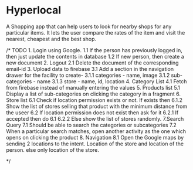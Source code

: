 # Hyperlocal

A Shopping app that can help users to look for nearby shops for any particular items.
It lets the user compare the rates of the item and visit the nearest, cheapest and the best shop. 

/*
    TODO
    1. Login using Google.
        1.1 If the person has previously logged in, then just update the contents in database
        1.2 If new person, then create a new document
    2. Logout
        2.1 Delete the document of the corresponding email-id
    3. Upload data to firebase
        3.1 Add a section in the navigation drawer for the facility to create-
            3.1.1 categories - name, image
            3.1.2 sub-categories - name
            3.1.3 store - name, id, location
    4. Category List
        4.1 Fetch from firebase instead of manually entering the values
    5. Products list
        5.1 Display a list of sub-categories on clicking the category in a fragment
    6. Store list
        6.1 Check if location permission exists or not. If exists then
            6.1.2 Show the list of stores selling that product with the minimum distance from the useer
        6.2 If location permission does not exist then ask for it
            6.2.1 If accepted then do 6.1
            6.2.2 Else show the list of stores randomly.
    7.Search Query
        7.1 Should be able to search the categories or subcategories
        7.2 When a particular search matches, open another activity as the one which opens on clicking the product
    8. Navigation
        8.1 Open the Google maps by sending 2 locations to the intent.
            Location of the store and location of the person. else only location of the store.


 */